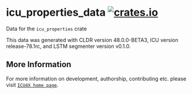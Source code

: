 # icu_properties_data [![crates.io](https://img.shields.io/crates/v/icu_properties_data)](https://crates.io/crates/icu_properties_data)

<!-- cargo-rdme start -->

Data for the `icu_properties` crate

This data was generated with CLDR version 48.0.0-BETA3, ICU version release-78.1rc, and
LSTM segmenter version v0.1.0.

<!-- cargo-rdme end -->

## More Information

For more information on development, authorship, contributing etc. please visit [`ICU4X home page`](https://github.com/unicode-org/icu4x).
